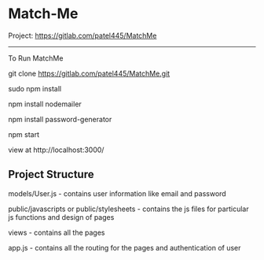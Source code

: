 # Match-Me

Project: https://gitlab.com/patel445/MatchMe

------------------
To Run MatchMe

git clone https://gitlab.com/patel445/MatchMe.git

sudo npm install

npm install nodemailer

npm install password-generator

npm start

view at http://localhost:3000/

Project Structure
------------------
models/User.js - contains user information like email and password

public/javascripts or public/stylesheets - contains the js files for particular js functions and design of pages 

views - contains all the pages

app.js - contains all the routing for the pages and authentication of user
